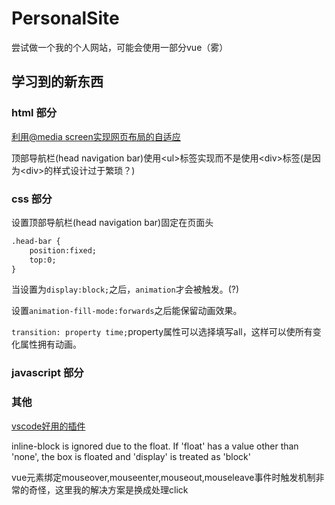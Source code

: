 # PersonalSite

尝试做一个我的个人网站，可能会使用一部分vue（雾）

## 学习到的新东西

### html 部分

[利用@media screen实现网页布局的自适应](https://blog.csdn.net/inuyasha1121/article/details/50777116)

顶部导航栏(head navigation bar)使用\<ul>标签实现而不是使用\<div>标签(是因为\<div>的样式设计过于繁琐？)

### css 部分

设置顶部导航栏(head navigation bar)固定在页面头

``` html
.head-bar {
    position:fixed;
    top:0;
}
```

当设置为`display:block;`之后，`animation`才会被触发。(?)

设置`animation-fill-mode:forwards`之后能保留动画效果。

`transition: property time;`property属性可以选择填写all，这样可以使所有变化属性拥有动画。

### javascript 部分

### 其他

[vscode好用的插件](https://segmentfault.com/a/1190000011779959)

inline-block is ignored due to the float. If 'float' has a value other than 'none', the box is floated and 'display' is treated as 'block'

vue元素绑定mouseover,mouseenter,mouseout,mouseleave事件时触发机制非常的奇怪，这里我的解决方案是换成处理click